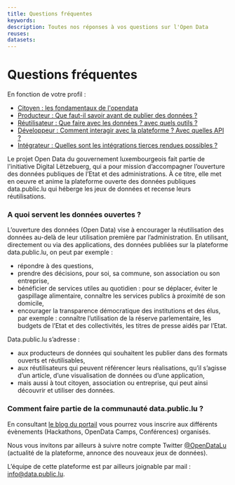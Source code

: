```yaml
---
title: Questions fréquentes
keywords:
description: Toutes nos réponses à vos questions sur l'Open Data
reuses:
datasets:
---
```


# Questions fréquentes

En fonction de votre profil : 

- [Citoyen : les fondamentaux de l'opendata](/fr/pages/faq/citizen/)
- [Producteur : Que faut-il savoir avant de publier des données ?](/fr/pages/faq/producer/)
- [Réutilisateur : Que faire avec les données ? avec quels outils ?](/fr/pages/faq/reuser/)
- [Développeur : Comment interagir avec la plateforme ? Avec quelles API ?](/fr/pages/faq/developer/)
-  [Intégrateur : Quelles sont les intégrations tierces rendues possibles ?](/fr/pages/faq/system-integrator/)


Le projet Open Data du gouvernement luxembourgeois fait partie de l'initiative Digital Lëtzebuerg, qui a pour mission d’accompagner l’ouverture des données publiques de l’Etat et des administrations. À ce titre, elle met en oeuvre et anime la plateforme ouverte des données publiques data.public.lu qui héberge les jeux de données et recense leurs réutilisations.

### A quoi servent les données ouvertes ?

L’ouverture des données (Open Data) vise à encourager la réutilisation des données au-delà de leur utilisation première par l’administration. En utilisant, directement ou via des applications, des données publiées sur la plateforme data.public.lu, on peut par exemple :

*   répondre à des questions,
*   prendre des décisions, pour soi, sa commune, son association ou son entreprise,
*   bénéficier de services utiles au quotidien : pour se déplacer, éviter le gaspillage alimentaire, connaître les services publics à proximité de son domicile,
*   encourager la transparence démocratique des institutions et des élus, par exemple : connaître l’utilisation de la réserve parlementaire, les budgets de l’Etat et des collectivités, les titres de presse aidés par l’Etat.

Data.public.lu s’adresse :

*   aux producteurs de données qui souhaitent les publier dans des formats ouverts et réutilisables,
*   aux réutilisateurs qui peuvent référencer leurs réalisations, qu’il s’agisse d’un article, d’une visualisation de données ou d’une application,
*   mais aussi à tout citoyen, association ou entreprise, qui peut ainsi découvrir et utiliser des données.

### Comment faire partie de la communauté data.public.lu ?

En consultant [le blog du portail](/fr/posts/) vous pourrez vous inscrire aux différents évènements (Hackathons, OpenData Camps, Conférences) organisés.

Nous vous invitons par ailleurs à suivre notre compte Twitter [@OpenDataLu](https://twitter.com/opendatalu) (actualité de la plateforme, annonce des nouveaux jeux de données).

L’équipe de cette plateforme est par ailleurs joignable par mail : [info@data.public.lu](mailto:info@data.public.lu).

